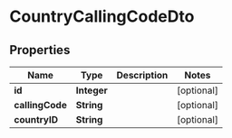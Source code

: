 

# CountryCallingCodeDto


## Properties

| Name | Type | Description | Notes |
|------------ | ------------- | ------------- | -------------|
|**id** | **Integer** |  |  [optional] |
|**callingCode** | **String** |  |  [optional] |
|**countryID** | **String** |  |  [optional] |



